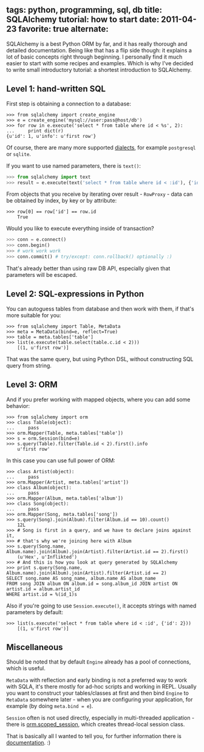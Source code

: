 tags: python, programming, sql, db
title:  SQLAlchemy tutorial: how to start
date: 2011-04-23
favorite: true
alternate: <link rel="alternate" hreflang="ru" href="/blog/2011/basic-sqlalchemy/" />
----

SQLAlchemy is a best Python ORM by far, and it has really thorough and detailed
documentation. Being like that has a flip side though: it explains a lot of
basic concepts right through beginning. I personally find it much easier to
start with some recipes and examples. Which is why I've decided to write small
introductory tutorial: a shortest introduction to SQLAlchemy.

Level 1: hand-written SQL
-------------------------

First step is obtaining a connection to a database:

    >>> from sqlalchemy import create_engine
    >>> e = create_engine('mysql://user:pass@host/db')
    >>> for row in e.execute('select * from table where id < %s', 2):
    ...     print dict(r)
    {u'id': 1, u'info': u'first row'}

Of course, there are many more supported
[dialects](https://docs.sqlalchemy.org/en/13/dialects/index.html), for example
`postgresql` or `sqlite`.

If you want to use named parameters, there is `text()`:

```python
>>> from sqlalchemy import text
>>> result = e.execute(text('select * from table where id < :id'), {'id': 2})
```

From objects that you receive by iterating over result - `RowProxy` -
data can be obtained by index, by key or by attribute:

    >>> row[0] == row['id'] == row.id
        True

Would you like to execute everything inside of transaction?

```python
>>> conn = e.connect()
>>> conn.begin()
>>> # work work work
>>> conn.commit() # try/except: conn.rollback() optionally :)
```

That's already better than using raw DB API, especially given that
parameters will be escaped.

Level 2: SQL-expressions in Python
----------------------------------

You can autoguess tables from database and then work with them, if
that's more suitable for you:

    >>> from sqlalchemy import Table, MetaData
    >>> meta = MetaData(bind=e, reflect=True)
    >>> table = meta.tables['table']
    >>> list(e.execute(table.select(table.c.id < 2)))
        [(1, u'first row')]

That was the same query, but using Python DSL, without constructing SQL query
from string.

Level 3: ORM
------------

And if you prefer working with mapped objects, where you can add some
behavior:

    >>> from sqlalchemy import orm
    >>> class Table(object):
    ...     pass
    >>> orm.Mapper(Table, meta.tables['table'])
    >>> s = orm.Session(bind=e)
    >>> s.query(Table).filter(Table.id < 2).first().info
        u'first row'

In this case you can use full power of ORM:

    >>> class Artist(object):
    ...     pass
    >>> orm.Mapper(Artist, meta.tables['artist'])
    >>> class Album(object):
    ...     pass
    >>> orm.Mapper(Album, meta.tables['album'])
    >>> class Song(object):
    ...     pass
    >>> orm.Mapper(Song, meta.tables['song'])
    >>> s.query(Song).join(Album).filter(Album.id == 10).count()
        12L
    >>> # Song is first in a query, and we have to declare joins against it,
    >>> # that's why we're joining here with Album
    >>> s.query(Song.name, Album.name).join(Album).join(Artist).filter(Artist.id == 2).first()
        (u'Hex', u'Inflikted')
    >>> # And this is how you look at query generated by SQLAlchemy
    >>> print s.query(Song.name, Album.name).join(Album).join(Artist).filter(Artist.id == 2)
    SELECT song.name AS song_name, album.name AS album_name
    FROM song JOIN album ON album.id = song.album_id JOIN artist ON artist.id = album.artist_id
    WHERE artist.id = %(id_1)s

Also if you're going to use `Session.execute()`, it accepts strings with
named parameters by default:

    >>> list(s.execute('select * from table where id < :id', {'id': 2}))
        [(1, u'first row')]

Miscellaneous
-------------

Should be noted that by default `Engine` already has a pool of
connections, which is useful.

`MetaData` with reflection and early binding is not a preferred way to
work with SQLA, it's there mostly for ad-hoc scripts and working in
REPL. Usually you want to construct your tables/classes at first and
then bind `Engine` to `MetaData` somewhere later - when you are
configuring your application, for example (by doing `meta.bind = e`).

`Session` often is not used directly, especially in multi-threaded
application - there is [orm.scoped_session][1], which creates
thread-local session class.

That is basically all I wanted to tell you, for further information there
is [documentation](http://www.sqlalchemy.org/docs/). :)

[1]: http://www.sqlalchemy.org/docs/orm/session.html?highlight=scoped_session#sqlalchemy.orm.scoped_session
